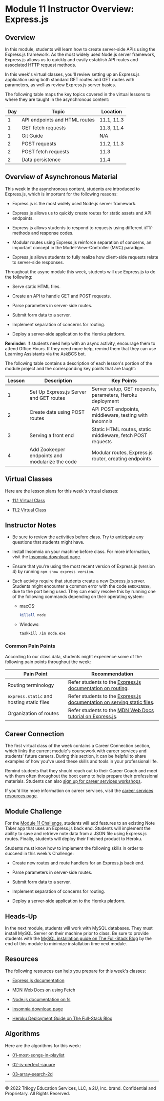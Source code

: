 # Module 11 Instructor Overview: Express.js

## Overview

In this module, students will learn how to create server-side APIs using the Express.js framework. As the most widely used Node.js server framework, Express.js allows us to quickly and easily establish API routes and associated HTTP request methods.

In this week's virtual classes, you'll review setting up an Express.js application using both standard GET routes and GET routes with parameters, as well as review Express.js server basics.

The following table maps the key topics covered in the virtual lessons to where they are taught in the asynchronous content:

| Day | Topic                                | Location   |
| --- | --------------------                 | ---------- |
| 1   | API endpoints and HTML routes        | 11.1, 11.3 |
| 1   | GET fetch requests                   | 11.3, 11.4 |
| 1   | Git Guide                            | N/A        |
| 2   | POST requests                        | 11.2, 11.3 |
| 2   | POST fetch requests                  | 11.3       |
| 2   | Data persistence                     | 11.4       |

## Overview of Asynchronous Material

This week in the asynchronous content, students are introduced to Express.js, which is important for the following reasons:

* Express.js is the most widely used Node.js server framework.

* Express.js allows us to quickly create routes for static assets and API endpoints.

* Express.js allows students to respond to requests using different `HTTP` methods and response codes.

* Modular routes using Express.js reinforce separation of concerns, an important concept in the Model-View-Controller (MVC) paradigm.

* Express.js allows students to fully realize how client-side requests relate to server-side responses.

Throughout the async module this week, students will use Express.js to do the following:

* Serve static HTML files.

* Create an API to handle GET and POST requests.

* Parse parameters in server-side routes.

* Submit form data to a server.

* Implement separation of concerns for routing.

* Deploy a server-side application to the Heroku platform.

**Reminder**: If students need help with an async activity, encourage them to attend Office Hours. If they need more help, remind them that they can use Learning Assistants via the AskBCS bot.

The following table contains a description of each lesson's portion of the module project and the corresponding key points that are taught:

| Lesson | Description                                     | Key Points                                                   |
| ------ | ----------------------------------------------- | ------------------------------------------------------------ |
| 1      | Set Up Express.js Server and GET routes         | Server setup, GET requests, parameters, Heroku deployment    |
| 2      | Create data using POST routes                   | API POST endpoints, middleware, testing with Insomnia        |
| 3      | Serving a front end                             | Static HTML routes, static middleware, fetch POST requests   |
| 4      | Add Zookeeper endpoints and modularize the code | Modular routes, Express.js router, creating endpoints        |

## Virtual Classes

Here are the lesson plans for this week's virtual classes:

* [11.1 Virtual Class](./11.1-REQUIRED.md)

* [11.2 Virtual Class](./11.2-REQUIRED.md)

## Instructor Notes

* Be sure to review the activities before class. Try to anticipate any questions that students might have.

* Install Insomnia on your machine before class. For more information, visit the [Insomnia download page](https://insomnia.rest/download).

* Ensure that you're using the most recent version of Express.js (version 4) by running `npm show express version`.

* Each activity require that students create a new Express.js server. Students might encounter a common error with the code `EADDRINUSE`, due to the port being used. They can easily resolve this by running one of the following commands depending on their operating system:

  * macOS:

    ```bash
    killall node
    ```

  * Windows:

    ```bash
    taskkill /im node.exe
    ```

### Common Pain Points

According to our class data, students might experience some of the following pain points throughout the week:

| Pain Point                                | Recommendation                                                                                                                 |
| --- | --- |
| Routing terminology                       | Refer students to the [Express.js documentation on routing](https://expressjs.com/en/guide/routing.html).                                   |
| `express.static` and hosting static files | Refer students to the [Express.js documentation on serving static files](https://expressjs.com/en/starter/static-files.html).                  |
| Organization of routes                    | Refer students to the [MDN Web Docs tutorial on Express.js](https://developer.mozilla.org/en-US/docs/Learn/Server-side/Express_Nodejs/routes). |

## Career Connection

The first virtual class of the week contains a Career Connection section, which links the current module's coursework with career services and students' future careers. During this section, it can be helpful to share examples of how you've used these skills and tools in your professional life.

Remind students that they should reach out to their Career Coach and meet with them often throughout the boot camp to help prepare their professional materials. Students can also [sign up for career services workshops](https://careernetwork.2u.com/?utm_medium=Academics&utm_source=boot_camp).

If you'd like more information on career services, visit the [career services resources page](https://careernetwork.2u.com/?utm_medium=Academics&utm_source=boot_camp).

## Module Challenge

For the [Module 11 Challenge](../../01-Class-Content/11-Express/02-Challenge/README.md), students will add features to an existing Note Taker app that uses an Express.js back end. Students will implement the ability to save and retrieve note data from a JSON file using Express.js routes. Finally, students will deploy their finished product to Heroku.

Students must know how to implement the following skills in order to succeed in this week's Challenge:

* Create new routes and route handlers for an Express.js back end.

* Parse parameters in server-side routes.

* Submit form data to a server.

* Implement separation of concerns for routing.

* Deploy a server-side application to the Heroku platform.

## Heads-Up

In the next module, students will work with MySQL databases. They must install MySQL Server on their machine prior to class. Be sure to provide students with the [MySQL installation guide on The Full-Stack Blog](https://coding-boot-camp.github.io/full-stack/mysql/mysql-installation-guide) by the end of this module to minimize installation time next module.

## Resources

The following resources can help you prepare for this week's classes:

* [Express.js documentation](https://expressjs.com/en/api.html)

* [MDN Web Docs on using Fetch](https://developer.mozilla.org/en-US/docs/Web/API/Fetch_API/Using_Fetch)

* [Node.js documentation on fs](https://nodejs.org/api/fs.html)

* [Insomnia download page](https://insomnia.rest/download)

* [Heroku Deployment Guide on The Full-Stack Blog](https://coding-boot-camp.github.io/full-stack/heroku/heroku-deployment-guide)

## Algorithms

Here are the algorithms for this week:

* [01-most-songs-in-playlist](../../01-Class-Content/11-Express/03-Algorithms/01-most-songs-in-playlist)

* [02-is-perfect-square](../../01-Class-Content/11-Express/03-Algorithms/02-is-perfect-square)

* [03-array-search-2d](../../01-Class-Content/11-Express/03-Algorithms/03-array-search-2d)

---
© 2022 Trilogy Education Services, LLC, a 2U, Inc. brand. Confidential and Proprietary. All Rights Reserved.
